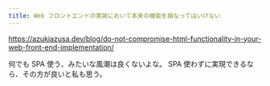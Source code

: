 ```yaml
---
title: Web フロントエンドの実装において本来の機能を損なってはいけない
---
```


https://azukiazusa.dev/blog/do-not-compromise-html-functionality-in-your-web-front-end-implementation/

何でも SPA 使う、みたいな風潮は良くないよな。
SPA 使わずに実現できるなら、その方が良いと私も思う。

